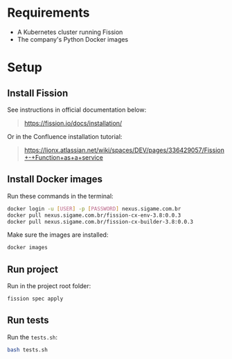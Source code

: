 # Requirements

- A Kubernetes cluster running Fission
- The company's Python Docker images

# Setup

## Install Fission
See instructions in official documentation below:
> https://fission.io/docs/installation/

Or in the Confluence installation tutorial:
> https://lionx.atlassian.net/wiki/spaces/DEV/pages/336429057/Fission+-+Function+as+a+service

## Install Docker images

Run these commands in the terminal:
```bash
docker login -u [USER] -p [PASSWORD] nexus.sigame.com.br
docker pull nexus.sigame.com.br/fission-cx-env-3.8:0.0.3
docker pull nexus.sigame.com.br/fission-cx-builder-3.8:0.0.3
```

Make sure the images are installed:
```bash
docker images 
```

## Run project

Run in the project root folder:

```bash
fission spec apply
```

## Run tests

Run the `tests.sh`:

```bash
bash tests.sh
```
